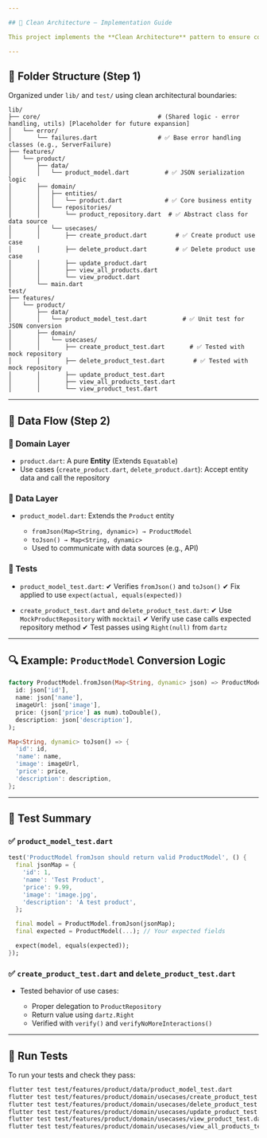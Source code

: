 ```yaml
---

## 🧱 Clean Architecture – Implementation Guide

This project implements the **Clean Architecture** pattern to ensure code scalability, maintainability, and testability.

---
```


## 📁 Folder Structure (Step 1)

Organized under `lib/` and `test/` using clean architectural boundaries:

```
lib/
├── core/                                 # (Shared logic - error handling, utils) [Placeholder for future expansion]
│   └── error/
│       └── failures.dart                 # ✅ Base error handling classes (e.g., ServerFailure)
├── features/
│   └── product/
│       ├── data/
│       │   └── product_model.dart          # ✅ JSON serialization logic
│       ├── domain/
│       │   ├── entities/
│       │   │   └── product.dart            # ✅ Core business entity
│       │   └── repositories/
│       │       └── product_repository.dart  # ✅ Abstract class for data source
│       │   └── usecases/
│       │       ├── create_product.dart        # ✅ Create product use case
│       │       ├── delete_product.dart        # ✅ Delete product use case
│       │       ├── update_product.dart
│       │       ├── view_all_products.dart
│       │       └── view_product.dart
│       └── main.dart
test/
├── features/
│   └── product/
│       ├── data/
│       │   └── product_model_test.dart          # ✅ Unit test for JSON conversion
│       ├── domain/
│       │   └── usecases/
│       │       ├── create_product_test.dart       # ✅ Tested with mock repository
│       │       ├── delete_product_test.dart        # ✅ Tested with mock repository
│       │       ├── update_product_test.dart
│       │       ├── view_all_products_test.dart
│       │       └── view_product_test.dart
```

---

## 🧠 Data Flow (Step 2)

### 📌 Domain Layer

* `product.dart`: A pure **Entity** (Extends `Equatable`)
* Use cases (`create_product.dart`, `delete_product.dart`): Accept entity data and call the repository

### 📌 Data Layer

* `product_model.dart`: Extends the `Product` entity

  * `fromJson(Map<String, dynamic>) → ProductModel`
  * `toJson() → Map<String, dynamic>`
  * Used to communicate with data sources (e.g., API)

### 📌 Tests

* `product_model_test.dart`:
  ✔ Verifies `fromJson()` and `toJson()`
  ✔ Fix applied to use `expect(actual, equals(expected))`

* `create_product_test.dart` and `delete_product_test.dart`:
  ✔ Use `MockProductRepository` with `mocktail`
  ✔ Verify use case calls expected repository method
  ✔ Test passes using `Right(null)` from `dartz`

---

## 🔍 Example: `ProductModel` Conversion Logic

```dart
factory ProductModel.fromJson(Map<String, dynamic> json) => ProductModel(
  id: json['id'],
  name: json['name'],
  imageUrl: json['image'],
  price: (json['price'] as num).toDouble(),
  description: json['description'],
);

Map<String, dynamic> toJson() => {
  'id': id,
  'name': name,
  'image': imageUrl,
  'price': price,
  'description': description,
};
```

---

## 🧪 Test Summary

### ✅ `product_model_test.dart`

```dart
test('ProductModel fromJson should return valid ProductModel', () {
  final jsonMap = {
    'id': 1,
    'name': 'Test Product',
    'price': 9.99,
    'image': 'image.jpg',
    'description': 'A test product',
  };

  final model = ProductModel.fromJson(jsonMap);
  final expected = ProductModel(...); // Your expected fields

  expect(model, equals(expected));
});
```

### ✅ `create_product_test.dart` and `delete_product_test.dart`

* Tested behavior of use cases:

  * Proper delegation to `ProductRepository`
  * Return value using `dartz.Right`
  * Verified with `verify()` and `verifyNoMoreInteractions()`

---

## 🧪 Run Tests

To run your tests and check they pass:

```bash
flutter test test/features/product/data/product_model_test.dart
flutter test test/features/product/domain/usecases/create_product_test.dart
flutter test test/features/product/domain/usecases/delete_product_test.dart
flutter test test/features/product/domain/usecases/update_product_test.dart
flutter test test/features/product/domain/usecases/view_product_test.dart
flutter test test/features/product/domain/usecases/view_all_products_test.dart

```
